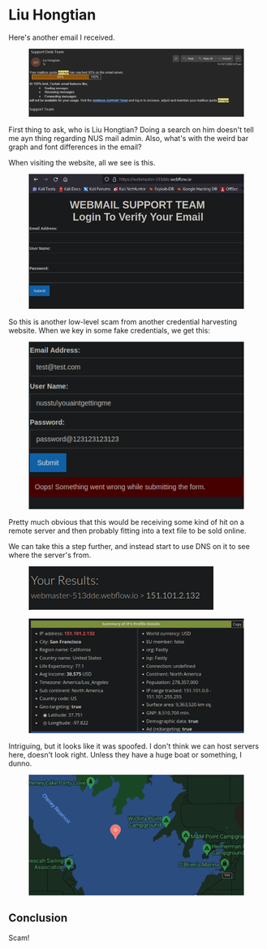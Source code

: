 # Liu Hongtian

Here's another email I received.&#x20;

<figure><img src="../../.gitbook/assets/image (161).png" alt=""><figcaption></figcaption></figure>

First thing to ask, who is Liu Hongtian? Doing a search on him doesn't tell me ayn thing regarding NUS mail admin. Also, what's with the weird bar graph and font differences in the email?&#x20;

When visiting the website, all we see is this.

<figure><img src="../../.gitbook/assets/image (149).png" alt=""><figcaption></figcaption></figure>

So this is another low-level scam from another credential harvesting website. When we key in some fake credentials, we get this:

<figure><img src="../../.gitbook/assets/image (148).png" alt=""><figcaption></figcaption></figure>

Pretty much obvious that this would be receiving some kind of hit on a remote server and then probably fitting into a text file to be sold online.

We can take this a step further, and instead start to use DNS on it to see where the server's from.

<figure><img src="../../.gitbook/assets/image.png" alt=""><figcaption></figcaption></figure>

<figure><img src="../../.gitbook/assets/image (162).png" alt=""><figcaption></figcaption></figure>

Intriguing, but it looks like it was spoofed. I don't think we can host servers here, doesn't look right. Unless they have a huge boat or something, I dunno.

<figure><img src="../../.gitbook/assets/image (152).png" alt=""><figcaption></figcaption></figure>

## Conclusion

Scam!&#x20;
